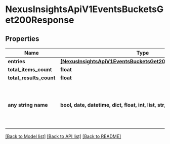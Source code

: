 # NexusInsightsApiV1EventsBucketsGet200Response


## Properties
Name | Type | Description | Notes
------------ | ------------- | ------------- | -------------
**entries** | [**[NexusInsightsApiV1EventsBucketsGet200ResponseEntriesInner]**](NexusInsightsApiV1EventsBucketsGet200ResponseEntriesInner.md) |  | [optional] 
**total_items_count** | **float** |  | [optional] 
**total_results_count** | **float** |  | [optional] 
**any string name** | **bool, date, datetime, dict, float, int, list, str, none_type** | any string name can be used but the value must be the correct type | [optional]

[[Back to Model list]](../README.md#documentation-for-models) [[Back to API list]](../README.md#documentation-for-api-endpoints) [[Back to README]](../README.md)


